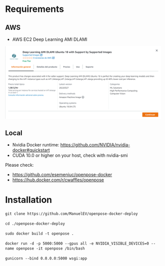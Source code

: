 
# Requirements

## AWS

- AWS EC2 Deep Learning AMI DLAMI

<img alt="Instance type" src="docs/ami.png">

## Local

- Nvidia Docker runtime: https://github.com/NVIDIA/nvidia-docker#quickstart
- CUDA 10.0 or higher on your host, check with nvidia-smi

Please check:

- https://github.com/esemeniuc/openpose-docker
- https://hub.docker.com/r/cwaffles/openpose

# Installation


```
git clone https://github.com/ManuelEV/openpose-docker-deploy

cd ./openpose-docker-deploy

sudo docker build -t openpose .

docker run -d -p 5000:5000 --gpus all -e NVIDIA_VISIBLE_DEVICES=0 --name openpose -it openpose /bin/bash

gunicorn --bind 0.0.0.0:5000 wsgi:app

```
